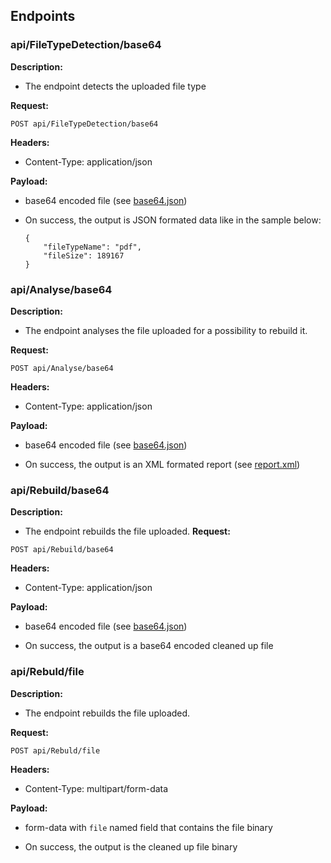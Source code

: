 ## Endpoints

### api/FileTypeDetection/base64

**Description:**
- The endpoint detects the uploaded file type
  
**Request:**

`POST api/FileTypeDetection/base64`

**Headers:**  
- Content-Type: application/json  

**Payload:**  
- base64 encoded file (see [base64.json](./Samples/base64.json))
  
- On success, the output is JSON formated data like in the sample below:  
  
    ```
    {
        "fileTypeName": "pdf",
        "fileSize": 189167
    }
    ```
  
### api/Analyse/base64

**Description:**
- The endpoint analyses the file uploaded for a possibility to rebuild it.

**Request:**

`POST api/Analyse/base64`

**Headers:**  
- Content-Type: application/json  

**Payload:**  
- base64 encoded file (see [base64.json](./Samples/base64.json))
  
- On success, the output is an XML formated report (see [report.xml](./Samples/report.xml))  

### api/Rebuild/base64
**Description:**
- The endpoint rebuilds the file uploaded.
**Request:**

`POST api/Rebuild/base64`
 
**Headers:**  
- Content-Type: application/json  

**Payload:** 
- base64 encoded file (see [base64.json](./Samples/base64.json))
  
- On success, the output is a base64 encoded cleaned up file  

### api/Rebuld/file
**Description:**
- The endpoint rebuilds the file uploaded.

**Request:**

`POST api/Rebuld/file`
 
**Headers:**  
- Content-Type: multipart/form-data

**Payload:**  
- form-data with `file` named field that contains the file binary
  
- On success, the output is the cleaned up file binary
